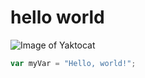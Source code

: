 # hello world

![Image of Yaktocat](https://octodex.github.com/images/yaktocat.png)

``` javascript
var myVar = "Hello, world!";
```
